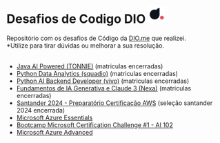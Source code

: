<h1> Desafios de Codigo DIO <img src="img/diome.png" width="40px" href="https://web.dio.me"></h1>
Repositório com os desafios de Código da <a href="https://web.dio.me">DIO.me</a> que realizei.</br>*Utilize para tirar dúvidas ou melhorar a sua resolução.</br></br>

- <a href="./tudo/javai">Java AI Powered (TONNIE)</a> (matriculas encerradas)
- <a href="./tudo/SQUADIO">Python Data Analytics (squadio)</a> (matriculas encerradas)
- <a href="./tudo/Pyvivo">Python AI Backend Developer (vivo)</a> (matriculas encerradas)
- <a href="./tudo/Nexaic3">Fundamentos de IA Generativa e Claude 3 (Nexa)</a> (matriculas encerradas)
- <a href="./tudo/santaws24">Santander 2024 - Preparatório Certificação AWS</a> (seleção santander 2024 encerrada)
- <a href="./tudo/azure_essen">Microsoft Azure Essentials</a>
- <a href="./tudo/certchal1">Bootcamp Microsoft Certification Challenge #1 - AI 102</a>
- <a href="./tudo/azureadv">Microsoft Azure Advanced</a>